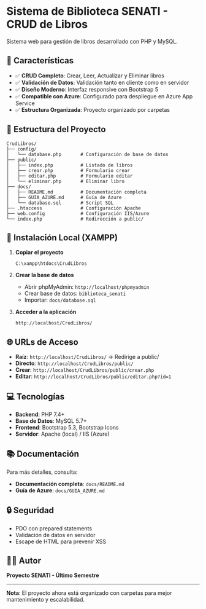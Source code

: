 # Sistema de Biblioteca SENATI - CRUD de Libros

Sistema web para gestión de libros desarrollado con PHP y MySQL.

## 🚀 Características

- ✅ **CRUD Completo**: Crear, Leer, Actualizar y Eliminar libros
- ✅ **Validación de Datos**: Validación tanto en cliente como en servidor
- ✅ **Diseño Moderno**: Interfaz responsive con Bootstrap 5
- ✅ **Compatible con Azure**: Configurado para despliegue en Azure App Service
- ✅ **Estructura Organizada**: Proyecto organizado por carpetas

## 📁 Estructura del Proyecto

```
CrudLibros/
├── config/
│   └── database.php       # Configuración de base de datos
├── public/
│   ├── index.php          # Listado de libros
│   ├── crear.php          # Formulario crear
│   ├── editar.php         # Formulario editar
│   └── eliminar.php       # Eliminar libro
├── docs/
│   ├── README.md          # Documentación completa
│   ├── GUIA_AZURE.md      # Guía de Azure
│   └── database.sql       # Script SQL
├── .htaccess              # Configuración Apache
├── web.config             # Configuración IIS/Azure
└── index.php              # Redirección a public/
```

## 🔧 Instalación Local (XAMPP)

1. **Copiar el proyecto**
   ```
   C:\xampp\htdocs\CrudLibros
   ```

2. **Crear la base de datos**
   - Abrir phpMyAdmin: `http://localhost/phpmyadmin`
   - Crear base de datos: `biblioteca_senati`
   - Importar: `docs/database.sql`

3. **Acceder a la aplicación**
   ```
   http://localhost/CrudLibros/
   ```

## 🌐 URLs de Acceso

- **Raíz**: `http://localhost/CrudLibros/` → Redirige a public/
- **Directo**: `http://localhost/CrudLibros/public/`
- **Crear**: `http://localhost/CrudLibros/public/crear.php`
- **Editar**: `http://localhost/CrudLibros/public/editar.php?id=1`

## 💻 Tecnologías

- **Backend**: PHP 7.4+
- **Base de Datos**: MySQL 5.7+
- **Frontend**: Bootstrap 5.3, Bootstrap Icons
- **Servidor**: Apache (local) / IIS (Azure)

## 📚 Documentación

Para más detalles, consulta:
- **Documentación completa**: `docs/README.md`
- **Guía de Azure**: `docs/GUIA_AZURE.md`

## 🔒 Seguridad

- PDO con prepared statements
- Validación de datos en servidor
- Escape de HTML para prevenir XSS

## 👨‍💻 Autor

**Proyecto SENATI - Último Semestre**

---

**Nota**: El proyecto ahora está organizado con carpetas para mejor mantenimiento y escalabilidad.
